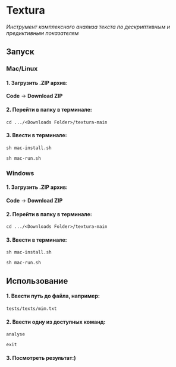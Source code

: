 # Textura

*Инструмент комплексного анализа текста по дескриптивным и предиктивным показателям*

## Запуск

### Mac/Linux

#### 1. Загрузить .ZIP архив:

**Code** -> **Download ZIP**

#### 2. Перейти в папку в терминале:

`cd .../<Downloads Folder>/textura-main`

#### 3. Ввести в терминале:

`sh mac-install.sh`

`sh mac-run.sh`

### Windows

#### 1. Загрузить .ZIP архив:

**Code** -> **Download ZIP**

#### 2. Перейти в папку в терминале:

`cd .../<Downloads Folder>/textura-main`

#### 3. Ввести в терминале:

`sh mac-install.sh`

`sh mac-run.sh`


## Использование

#### 1. Ввести путь до файла, например:

`tests/texts/mim.txt`

#### 2. Ввести одну из доступных команд:

`analyse`

`exit`

#### 3. Посмотреть результат:)
